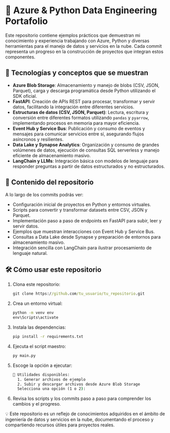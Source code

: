 # 🚀 Azure & Python Data Engineering Portafolio

Este repositorio contiene ejemplos prácticos que demuestran mi conocimiento y experiencia trabajando con Azure, Python y diversas herramientas para el manejo de datos y servicios en la nube. Cada commit representa un progreso en la construcción de proyectos que integran estos componentes.

## 🧠 Tecnologías y conceptos que se muestran

- **Azure Blob Storage**: Almacenamiento y manejo de blobs (CSV, JSON, Parquet), carga y descarga programática desde Python utilizando el SDK oficial.
- **FastAPI**: Creación de APIs REST para procesar, transformar y servir datos, facilitando la integración entre diferentes servicios.
- **Estructuras de datos (CSV, JSON, Parquet)**: Lectura, escritura y conversión entre diferentes formatos utilizando `pandas` y `pyarrow`, implementando procesos en memoria para mayor eficiencia.
- **Event Hub y Service Bus**: Publicación y consumo de eventos y mensajes para comunicar servicios entre sí, asegurando flujos asíncronos y resilientes.
- **Data Lake y Synapse Analytics**: Organización y consumo de grandes volúmenes de datos, ejecución de consultas SQL serverless y manejo eficiente de almacenamiento masivo.
- **LangChain y LLMs**: Integración básica con modelos de lenguaje para responder preguntas a partir de datos estructurados y no estructurados.

## 📂 Contenido del repositorio

A lo largo de los commits podrás ver:

- Configuración inicial de proyectos en Python y entornos virtuales.
- Scripts para convertir y transformar datasets entre CSV, JSON y Parquet.
- Implementación paso a paso de endpoints en FastAPI para subir, leer y servir datos.
- Ejemplos que muestran interacciones con Event Hub y Service Bus.
- Consultas a Data Lake desde Synapse y preparación de entornos para almacenamiento masivo.
- Integración sencilla con LangChain para ilustrar procesamiento de lenguaje natural.

## 🛠️ Cómo usar este repositorio

1. Clona este repositorio:
   ```cmd win
   git clone https://github.com/tu_usuario/tu_repositorio.git
   ```
2. Crea un entorno virtual:
   ```cmd win
   python -m venv env
   env\Scripts\activate
   ```
   
3. Instala las dependencias:
   ```cmd win
   pip install -r requirements.txt
   ```

4. Ejecuta el script maestro:
   ```cmd win
   py main.py
   ```

5. Escoge la opción a ejecutar:
    ```cmd win
    🔧 Utilidades disponibles:
      1. Generar archivos de ejemplo
      2. Subir y descargar archivos desde Azure Blob Storage
      Selecciona una opción (1 o 2): 
    ```

6. Revisa los scripts y los commits paso a paso para comprender los cambios y el progreso.

💡 Este repositorio es un reflejo de conocimientos adquiridos en el ámbito de ingeniería de datos y servicios en la nube, documentando el proceso y compartiendo recursos útiles para proyectos reales.
